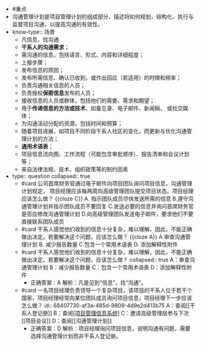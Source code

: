 - #重点
- 沟通管理计划是项目管理计划的组成部分，描述将如何规划，结构化、执行与监督项目沟通，以提高沟通的有效性。
- know-type:: 场景
	- 凡信息，找沟通
	- **干系人的沟通需求**；
	- 需沟通的信息，包括语言、形式、内容和详细程度；
	- 上报步骤；
	- 发布信息的原因；
	- 发布所需信息、确认已收到，或作出回应（若适用）的时限和频率；
	- 负责沟通相关信息的人员；
	- 负责授权**保密信息**发布的人员；
	- 接收信息的人员或群体，包括他们的需要、需求和期望；
	- 用于**传递信息的方法或技术**，如备忘录、电子邮件、新闻稿， 或社交媒体；
	- 为沟通活动分配的资源，包括时间和预算；
	- 随着项目进展，如项目不同阶段干系人社区的变化，而更新与优化沟通管理计划的方法；
	- **通用术语表**；
	- 项目信息流向图、工作流程（可能包含审批顺序）、报告清单和会议计划等；
	- 来自法律法规、技术、组织政策等的制约因素
- type:: question
  collapsed:: true
	- #card 公司首席财务官通过电子邮件向项目团队询问项目信息，沟通管理计划规定， 项目经理应该每两周向高级管理团队提交项目状态。项目经理应该怎么做？ {{cloze C}}
	  A. 指示团队成员尽快发送所需的信息
	  B.遵守沟通管理计划并指示团队成员不要回复
	  C.发送必要的信息并询问首席财务官是否应修改沟通管理计划 
	  D.向高级管理团队发送电子邮件，要求他们不要直接联系团队成员
	- #card 干系人感觉他们收到的信息十分复杂，难以理解，因此，不能正确做出决定。若要解决这个问题，应该怎么做？ {{cloze A}}
	  A.审查沟通管理计划
	  B. 减少报告数量
	  C.包含一个常用术语表
	  D. 添加解释性附件
	- #card 干系人感觉他们收到的信息十分复杂，难以理解，因此，不能正确做出决定。若要解决这个问题，应该怎么做？
	  collapsed:: true
	  A：审查沟通管理计划
	  B：减少报告数量
	  C：包含一个常用术语表
	  D：添加解释性附件
		- 正确答案：A
		  解析：凡是见到“信息”，找“沟通”。
	- #card 一名项目经理负责领导一个复杂项目，该项目的干系人位于若干个国家，项目经理经常向某位团队成员询问项目信息，项目经理下一步应该怎么做？
	  id:: 68407730-af3a-485d-9809-4d9e2d413b75
	   A：查阅[[干系人登记册]]
	   B：查阅[[项目管理信息系统]](PMIS)
	   C：邀请高级管理层参与下次[[项目会议]]
	   D：查阅[[沟通管理计划]]
		- 正确答案：D
		  解析：项目经理询问项目信息，说明沟通有问题，需要选择沟通管理计划而非干系人登记册。